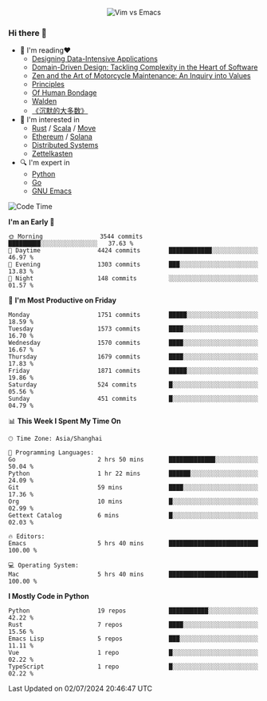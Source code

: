 <p align="center">
    <img src="https://gist.githubusercontent.com/coldnight/e696baffb094e71c96cb302118878eae/raw/40ea5053a6f66cc65f90f437e4173497da225958/banner.gif" alt="Vim vs Emacs" />
</p>

### Hi there 👋

- 📖 I'm reading❤️
    + [Designing Data-Intensive Applications](https://www.oreilly.com/library/view/designing-data-intensive-applications/9781491903063/)
    + [Domain-Driven Design: Tackling Complexity in the Heart of Software](https://www.dddcommunity.org/book/evans_2003/)
    + [Zen and the Art of Motorcycle Maintenance: An Inquiry into Values](https://en.wikipedia.org/wiki/Zen_and_the_Art_of_Motorcycle_Maintenance)
    + [Principles](https://www.principles.com/)
    + [Of Human Bondage](https://en.wikipedia.org/wiki/Of_Human_Bondage)
    + [Walden](https://en.wikipedia.org/wiki/Walden)
    + [《沉默的大多数》](https://en.wikipedia.org/wiki/Silent_majority)
- 🌱 I'm interested in
    + [Rust](https://www.rust-lang.org/) / [Scala](https://www.scala-lang.org/) / [Move](https://github.com/move-language/move/)
    + [Ethereum](https://ethereum.org/en/) / [Solana](https://solana.com/)
	+ [Distributed Systems](https://www.linuxzen.com/notes/topics/20200320174417_%E5%88%86%E5%B8%83%E5%BC%8F/)
	+ [Zettelkasten](https://www.linuxzen.com/notes/notes/20220120080920-slip_box/)
- 🔍 I'm expert in
    + [Python](https://www.python.org/)
    + [Go](https://go.dev/)
    + [GNU Emacs](https://www.gnu.org/software/emacs/)

<!--START_SECTION:waka-->
![Code Time](http://img.shields.io/badge/Code%20Time-2%2C943%20hrs%2023%20mins-blue)

**I'm an Early 🐤** 

```text
🌞 Morning                3544 commits        █████████░░░░░░░░░░░░░░░░   37.63 % 
🌆 Daytime                4424 commits        ████████████░░░░░░░░░░░░░   46.97 % 
🌃 Evening                1303 commits        ███░░░░░░░░░░░░░░░░░░░░░░   13.83 % 
🌙 Night                  148 commits         ░░░░░░░░░░░░░░░░░░░░░░░░░   01.57 % 
```
📅 **I'm Most Productive on Friday** 

```text
Monday                   1751 commits        █████░░░░░░░░░░░░░░░░░░░░   18.59 % 
Tuesday                  1573 commits        ████░░░░░░░░░░░░░░░░░░░░░   16.70 % 
Wednesday                1570 commits        ████░░░░░░░░░░░░░░░░░░░░░   16.67 % 
Thursday                 1679 commits        ████░░░░░░░░░░░░░░░░░░░░░   17.83 % 
Friday                   1871 commits        █████░░░░░░░░░░░░░░░░░░░░   19.86 % 
Saturday                 524 commits         █░░░░░░░░░░░░░░░░░░░░░░░░   05.56 % 
Sunday                   451 commits         █░░░░░░░░░░░░░░░░░░░░░░░░   04.79 % 
```


📊 **This Week I Spent My Time On** 

```text
🕑︎ Time Zone: Asia/Shanghai

💬 Programming Languages: 
Go                       2 hrs 50 mins       █████████████░░░░░░░░░░░░   50.04 % 
Python                   1 hr 22 mins        ██████░░░░░░░░░░░░░░░░░░░   24.09 % 
Git                      59 mins             ████░░░░░░░░░░░░░░░░░░░░░   17.36 % 
Org                      10 mins             █░░░░░░░░░░░░░░░░░░░░░░░░   02.99 % 
Gettext Catalog          6 mins              █░░░░░░░░░░░░░░░░░░░░░░░░   02.03 % 

🔥 Editors: 
Emacs                    5 hrs 40 mins       █████████████████████████   100.00 % 

💻 Operating System: 
Mac                      5 hrs 40 mins       █████████████████████████   100.00 % 
```

**I Mostly Code in Python** 

```text
Python                   19 repos            ███████████░░░░░░░░░░░░░░   42.22 % 
Rust                     7 repos             ████░░░░░░░░░░░░░░░░░░░░░   15.56 % 
Emacs Lisp               5 repos             ███░░░░░░░░░░░░░░░░░░░░░░   11.11 % 
Vue                      1 repo              █░░░░░░░░░░░░░░░░░░░░░░░░   02.22 % 
TypeScript               1 repo              █░░░░░░░░░░░░░░░░░░░░░░░░   02.22 % 
```




 Last Updated on 02/07/2024 20:46:47 UTC
<!--END_SECTION:waka-->
